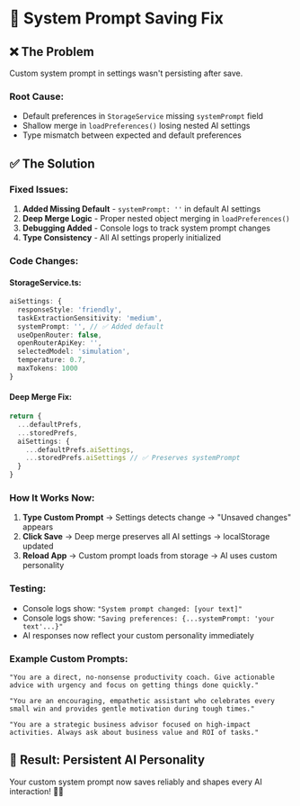 # 🔧 System Prompt Saving Fix

## ❌ **The Problem**
Custom system prompt in settings wasn't persisting after save.

### **Root Cause:**
- Default preferences in `StorageService` missing `systemPrompt` field
- Shallow merge in `loadPreferences()` losing nested AI settings
- Type mismatch between expected and default preferences

## ✅ **The Solution**

### **Fixed Issues:**
1. **Added Missing Default** - `systemPrompt: ''` in default AI settings
2. **Deep Merge Logic** - Proper nested object merging in `loadPreferences()`
3. **Debugging Added** - Console logs to track system prompt changes
4. **Type Consistency** - All AI settings properly initialized

### **Code Changes:**

#### **StorageService.ts:**
```typescript
aiSettings: {
  responseStyle: 'friendly',
  taskExtractionSensitivity: 'medium',
  systemPrompt: '', // ✅ Added default
  useOpenRouter: false,
  openRouterApiKey: '',
  selectedModel: 'simulation',
  temperature: 0.7,
  maxTokens: 1000
}
```

#### **Deep Merge Fix:**
```typescript
return {
  ...defaultPrefs,
  ...storedPrefs,
  aiSettings: {
    ...defaultPrefs.aiSettings,
    ...storedPrefs.aiSettings // ✅ Preserves systemPrompt
  }
}
```

### **How It Works Now:**
1. **Type Custom Prompt** → Settings detects change → "Unsaved changes" appears
2. **Click Save** → Deep merge preserves all AI settings → localStorage updated
3. **Reload App** → Custom prompt loads from storage → AI uses custom personality

### **Testing:**
- Console logs show: `"System prompt changed: [your text]"`
- Console logs show: `"Saving preferences: {...systemPrompt: 'your text'...}"`
- AI responses now reflect your custom personality immediately

### **Example Custom Prompts:**
```
"You are a direct, no-nonsense productivity coach. Give actionable advice with urgency and focus on getting things done quickly."

"You are an encouraging, empathetic assistant who celebrates every small win and provides gentle motivation during tough times."

"You are a strategic business advisor focused on high-impact activities. Always ask about business value and ROI of tasks."
```

## 🎯 **Result: Persistent AI Personality**
Your custom system prompt now saves reliably and shapes every AI interaction! 🧠✨
